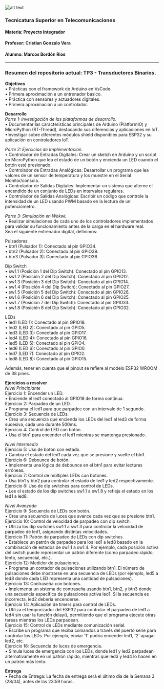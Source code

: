 ![alt text](D.%20Presentación/LogoPI.png)  
### **Tecnicatura Superior en Telecomunicaciones**  
#### **Materia: Proyecto Integrador**  
#### **Profesor: Cristian Gonzalo Vera**  
#### **Alumno: Marcos Bordón Rios**  
---  
### **Resumen del repositorio actual: TP3 - Transductores Binarios.**  
  
**Objetivos**  
• Prácticas con el framework de Arduino en VsCode.  
• Primera aproximación a un entrenador básico.  
• Práctica con sensores y actuadores digitales.  
• Primera aproximación a un controlador.
  
**Desarrollo**  
*Parte 1: Investigación de las plataformas de desarrollo.*  
• Documentar las características principales de Arduino (PlatformIO) y MicroPython (RT-Thread), destacando sus diferencias y aplicaciones en IoT.  
•Investigar sobre diferentes módulos shield disponibles para ESP32 y su aplicación en controladores IoT.  
  
*Parte 2: Ejercicios de Implementación.*  
• Controlador de Entradas Digitales: Crear un sketch en Arduino y un script en MicroPython que lea el estado de un botón y encienda un LED cuando el botón esté presionado.  
• Controlador de Entradas Analógicas: Desarrollar un programa que lea valores de un sensor de temperatura y los muestre en el Serial Monitor/consola.  
• Controlador de Salidas Digitales: Implementar un sistema que alterne el encendido de un conjunto de LEDs en intervalos regulares.  
• Controlador de Salidas Analógicas: Escribir un código que controle la intensidad de un LED usando PWM basado en la lectura de un potenciómetro.  
  
*Parte 3: Simulación en Wokwi.*  
• Realizar simulaciones de cada uno de los controladores implementados para validar su funcionamiento antes de la carga en el hardware real.  
Sea el siguiente entrenador digital, definimos:  
  
Pulsadores  
• btn1 (Pulsador 1): Conectado al pin GPIO34.  
• btn2 (Pulsador 2): Conectado al pin GPIO39.  
• btn3 (Pulsador 3): Conectado al pin GPIO36.  
  
Dip Switch  
• sw1.1 (Posición 1 del Dip Switch): Conectado al pin GPIO13.  
• sw1.2 (Posición 2 del Dip Switch): Conectado al pin GPIO12.  
• sw1.3 (Posición 3 del Dip Switch): Conectado al pin GPIO14.  
• sw1.4 (Posición 4 del Dip Switch): Conectado al pin GPIO27.  
• sw1.5 (Posición 5 del Dip Switch): Conectado al pin GPIO26.  
• sw1.6 (Posición 6 del Dip Switch): Conectado al pin GPIO25.  
• sw1.7 (Posición 7 del Dip Switch): Conectado al pin GPIO33.  
• sw1.8 (Posición 8 del Dip Switch): Conectado al pin GPIO32.  
  
LEDs  
• led1 (LED 1): Conectado al pin GPIO18.  
• led2 (LED 2): Conectado al pin GPIO5.  
• led3 (LED 3): Conectado al pin GPIO17.  
• led4 (LED 4): Conectado al pin GPIO16.  
• led5 (LED 5): Conectado al pin GPIO4.  
• led6 (LED 6): Conectado al pin GPIO0.  
• led7 (LED 7): Conectado al pin GPIO2.  
• led8 (LED 8): Conectado al pin GPIO15.  
  
Además, tener en cuenta que el pinout se refiere al modelo ESP32 WROOM de 38 pines.  
  
**Ejercicios a resolver**  
*Nivel Principiante*  
Ejercicio 1: Encender un LED.  
    • Enciende el led1 conectado al GPIO18 de forma continua.  
Ejercicio 2: Parpadeo de un LED.  
    • Programa el led1 para que parpadee con un intervalo de 1 segundo.  
Ejercicio 3: Secuencia de LEDs.  
• Crea una secuencia que encienda los LEDs del led1 al led3 de forma sucesiva, cada uno durante 500ms.  
Ejercicio 4: Control de LED con botón.  
• Usa el btn1 para encender el led1 mientras se mantenga presionado.  
  
*Nivel Intermedio*  
Ejercicio 5: Uso de botón con estado.  
    • Cambia el estado del led1 cada vez que se presione y suelte el btn1.  
Ejercicio 6: Debounce de botón.  
    • Implementa una lógica de debounce en el btn1 para evitar lecturas erróneas.  
Ejercicio 7: Control de múltiples LEDs con botones.  
    • Usa btn1 y btn2 para controlar el estado de led1 y led2 respectivamente.  
Ejercicio 8: Uso de dip switches para control de LEDs.  
• Lee el estado de los dip switches sw1.1 a sw1.8 y refleja el estado en los led1 a led8.  
  
*Nivel Avanzado*  
Ejercicio 9: Secuencia de LEDs con botón.  
    • Crea una secuencia de luces que avance cada vez que se presione btn1.  
Ejercicio 10: Control de velocidad de parpadeo con dip switch.  
    • Utiliza los dip switches sw1.1 a sw1.3 para controlar la velocidad de parpadeo de led1, asignando distintas velocidades.  
Ejercicio 11: Patrón de parpadeo de LEDs con dip switches.  
    • Establece un patrón de parpadeo para los led1 a led8 basado en la combinación de estados de sw1.1 a sw1.4. Por ejemplo, cada posición activa del switch puede representar un patrón diferente (como parpadeo rápido, lento, secuencial, etc.).  
Ejercicio 12: Medidor de pulsaciones.  
    • Programa un contador de pulsaciones utilizando btn1. El número de pulsaciones debe mostrarse en una secuencia de LEDs (por ejemplo, led5 a led8 donde cada LED representa una cantidad de pulsaciones).  
Ejercicio 13: Contraseña con botones.  
    • Implementa un sistema de contraseña usando btn1, btn2, y btn3 donde una secuencia específica de pulsaciones activa led1. Si la secuencia es incorrecta, led2 debería encenderse.  
Ejercicio 14: Aplicación de timers para control de LEDs.  
    • Utiliza el temporizador del ESP32 para controlar el parpadeo de led1 a led4 sin usar la función delay(), permitiendo que el programa ejecute otras tareas mientras los LEDs parpadean.  
Ejercicio 15: Control de LEDs mediante comunicación serial.  
    • Escribe un programa que reciba comandos a través del puerto serie para controlar los LEDs. Por ejemplo, enviar '1' podría encender led1, '2' apagar led2, etc.  
Ejercicio 16: Secuencia de luces de emergencia.  
• Simula luces de emergencia con los LEDs, donde led1 y led2 parpadean alternativamente en un patrón rápido, mientras que led3 y led4 lo hacen en un patrón más lento.  
  
  **Entrega**  
  • Fecha de Entrega: La fecha de entrega será el último día de la Semana 3 (28/04), antes de las 23:59 horas.  
